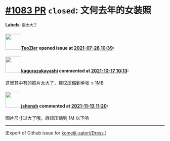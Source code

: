 # [\#1083 PR](https://github.com/komeiji-satori/Dress/pull/1083) `closed`: 文何去年的女装照
**Labels**: `那太大了`


#### <img src="https://avatars.githubusercontent.com/u/43093562?v=4" width="50">[TeoZler](https://github.com/TeoZler) opened issue at [2021-07-28 10:39](https://github.com/komeiji-satori/Dress/pull/1083):



#### <img src="https://avatars.githubusercontent.com/u/2824841?u=b6e28fbc3f5ac12daf4b9a169194996ca20b57fb&v=4" width="50">[kagurazakayashi](https://github.com/kagurazakayashi) commented at [2021-10-17 10:13](https://github.com/komeiji-satori/Dress/pull/1083#issuecomment-945086144):

这里其中有的照片太大了，建议压缩到单张 ≤ 1MB

#### <img src="https://avatars.githubusercontent.com/u/11555188?u=a30048e930d245fed6f3ced3ecb01e97b9f3f6cc&v=4" width="50">[jshensh](https://github.com/jshensh) commented at [2021-11-13 11:20](https://github.com/komeiji-satori/Dress/pull/1083#issuecomment-968052645):

图片尺寸过大了哦，麻烦压缩到 1M 以下哈


-------------------------------------------------------------------------------



[Export of Github issue for [komeiji-satori/Dress](https://github.com/komeiji-satori/Dress).]
